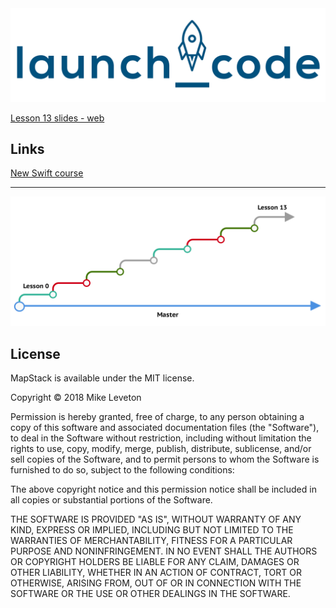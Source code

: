 <img src="https://raw.githubusercontent.com/Leveton/MapStack/master/images/launchCode.png" alt="TSNavigationStripView examples" />

[Lesson 13 slides - web](https://docs.google.com/presentation/d/1lG0p5Unc2oxofHBYBTvOu4t5xivIBz0cKetOffUSlv8/pub?start=false&loop=false&delayms=3000)


## Links 

[New Swift course](https://cur.at/EtltUqx?m=email&sid=gPu5gDr)

<hr />

<img src="https://raw.githubusercontent.com/Leveton/MapSwift/lesson0/images/BranchFlow.png" alt="TSNavigationStripView examples" />


## License

MapStack is available under the MIT license.

Copyright © 2018 Mike Leveton

Permission is hereby granted, free of charge, to any person obtaining a copy of this software and associated documentation files (the "Software"), to deal in the Software without restriction, including without limitation the rights to use, copy, modify, merge, publish, distribute, sublicense, and/or sell copies of the Software, and to permit persons to whom the Software is furnished to do so, subject to the following conditions:

The above copyright notice and this permission notice shall be included in all copies or substantial portions of the Software.

THE SOFTWARE IS PROVIDED "AS IS", WITHOUT WARRANTY OF ANY KIND, EXPRESS OR IMPLIED, INCLUDING BUT NOT LIMITED TO THE WARRANTIES OF MERCHANTABILITY, FITNESS FOR A PARTICULAR PURPOSE AND NONINFRINGEMENT. IN NO EVENT SHALL THE AUTHORS OR COPYRIGHT HOLDERS BE LIABLE FOR ANY CLAIM, DAMAGES OR OTHER LIABILITY, WHETHER IN AN ACTION OF CONTRACT, TORT OR OTHERWISE, ARISING FROM, OUT OF OR IN CONNECTION WITH THE SOFTWARE OR THE USE OR OTHER DEALINGS IN THE SOFTWARE.
